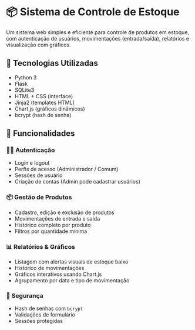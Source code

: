 # 📦 Sistema de Controle de Estoque

Um sistema web simples e eficiente para controle de produtos em estoque, com autenticação de usuários, movimentações (entrada/saída), relatórios e visualização com gráficos.

## 🔧 Tecnologias Utilizadas

- Python 3
- Flask
- SQLite3
- HTML + CSS (interface)
- Jinja2 (templates HTML)
- Chart.js (gráficos dinâmicos)
- bcrypt (hash de senha)

## 🚀 Funcionalidades

### 🧑‍💼 Autenticação
- Login e logout
- Perfis de acesso (Administrador / Comum)
- Sessões de usuário
- Criação de contas (Admin pode cadastrar usuários)

### 📦 Gestão de Produtos
- Cadastro, edição e exclusão de produtos
- Movimentações de entrada e saída
- Histórico completo por produto
- Filtros por quantidade mínima

### 📊 Relatórios & Gráficos
- Listagem com alertas visuais de estoque baixo
- Histórico de movimentações
- Gráficos interativos usando Chart.js
- Agrupamento por data e tipo de movimentação

### 🔐 Segurança
- Hash de senhas com `bcrypt`
- Validações de formulário
- Sessões protegidas




